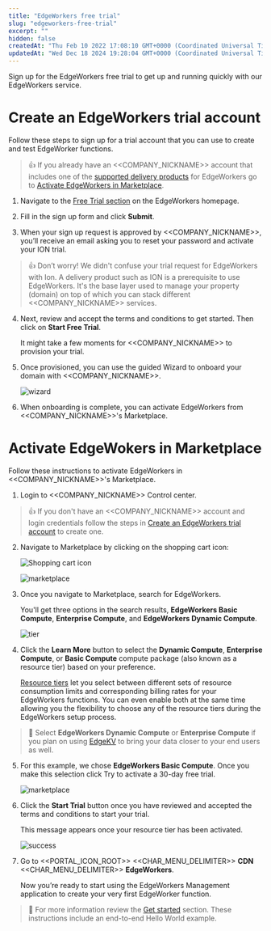 ```yaml
---
title: "EdgeWorkers free trial"
slug: "edgeworkers-free-trial"
excerpt: ""
hidden: false
createdAt: "Thu Feb 10 2022 17:08:10 GMT+0000 (Coordinated Universal Time)"
updatedAt: "Wed Dec 18 2024 19:28:04 GMT+0000 (Coordinated Universal Time)"
---
```

Sign up for the EdgeWorkers free trial to get up and running quickly with our EdgeWorkers service.

# Create an EdgeWorkers trial account

Follow these steps to sign up for a trial account that you can use to create and test EdgeWorker functions.

> 👍 If you already have an <<COMPANY_NICKNAME>> account that includes one of the [supported delivery products](https://techdocs.akamai.com/edgeworkers/docs/limitations) for EdgeWorkers go to [Activate EdgeWorkers in Marketplace](doc:edgeworkers-free-trial#activate-edgewokers-in-marketplace).

1. Navigate to the [Free Trial section](https://www.akamai.com/products/serverless-computing-edgeworkers#free-trial) on the EdgeWorkers homepage.

2. Fill in the sign up form and click **Submit**.

3. When your sign up request is approved by <<COMPANY_NICKNAME>>, you’ll receive an email asking you to reset your password and activate your ION trial.

> 👍 Don’t worry! We didn't confuse your trial request for EdgeWorkers with Ion. A delivery product such as ION is a prerequisite to use EdgeWorkers. It's the base layer used to manage your property (domain) on top of which you can stack different <<COMPANY_NICKNAME>> services.

4. Next, review and accept the terms and conditions to get started. Then click on **Start Free Trial**.

   It might take a few moments for <<COMPANY_NICKNAME>> to provision your trial.

5. Once provisioned, you can use the guided Wizard to onboard your domain with <<COMPANY_NICKNAME>>.

   ![wizard](https://techdocs.akamai.com/edgeworkers/img/evaltier2-v1.png)

6. When onboarding is complete, you can activate EdgeWorkers from <<COMPANY_NICKNAME>>'s Marketplace.

# Activate EdgeWokers in Marketplace

Follow these instructions to activate EdgeWorkers in <<COMPANY_NICKNAME>>'s Marketplace.

1. Login to <<COMPANY_NICKNAME>> Control center.

> 👍 If you don't have an <<COMPANY_NICKNAME>> account and login credentials follow the steps in [Create an EdgeWorkers trial account](doc:edgeworkers-free-trial#create-a-edgewokers-trial-account) to create one.

2. Navigate to Marketplace by clicking on the shopping cart icon:

    ![Shopping cart icon](https://techdocs.akamai.com/edgeworkers/img/shopping-cart-icon-v1.png)

   ![marketplace](https://techdocs.akamai.com/edgeworkers/img/evaltier3-v1.png)

3. Once you navigate to Marketplace, search for EdgeWorkers.

   You'll get three options in the search results, **EdgeWorkers Basic Compute**, **Enterprise Compute**, and **EdgeWorkers Dynamic Compute**.

   ![tier](https://techdocs.akamai.com/edgeworkers/img/evaltier4-v1.png)

4. Click the **Learn More** button to select the **Dynamic Compute**, **Enterprise Compute**, or **Basic Compute** compute package (also known as a resource tier) based on your preference.

   [Resource tiers](doc:select-a-resource-tier) let you select between different sets of resource consumption limits and corresponding billing rates for your EdgeWorkers functions. You can even enable both at the same time allowing you the flexibility to choose any of the resource tiers during the EdgeWorkers setup process.

> 📘 Select **EdgeWorkers Dynamic Compute** or **Enterprise Compute** if you plan on using [EdgeKV](https://techdocs.akamai.com/edgekv/docs) to bring your data closer to your end users as well.

5. For this example, we chose **EdgeWorkers Basic Compute**. Once you make this selection click Try to activate a 30-day free trial.

   ![marketplace](https://techdocs.akamai.com/edgeworkers/img/evaltier5-v1.png)

6. Click the **Start Trial** button once you have reviewed and accepted the terms and conditions to start your trial.

   This message appears once your resource tier has been activated.

     ![success](https://techdocs.akamai.com/edgeworkers/img/evaltier6-v1.png)

7. Go to <<PORTAL_ICON_ROOT>> <<CHAR_MENU_DELIMITER>> **CDN** <<CHAR_MENU_DELIMITER>> **EdgeWorkers**.

   Now you’re ready to start using the EdgeWorkers Management application to create your very first EdgeWorker function.

> 📘 For more information review the [Get started](doc:hello-world-edgeworkers-management-application) section. These instructions include an end-to-end Hello World example.

